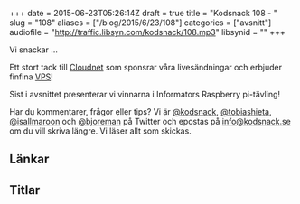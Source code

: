 +++
date = 2015-06-23T05:26:14Z
draft = true
title = "Kodsnack 108 - "
slug = "108"
aliases = ["/blog/2015/6/23/108"]
categories = ["avsnitt"]
audiofile = "http://traffic.libsyn.com/kodsnack/108.mp3"
libsynid = ""
+++

Vi snackar …

Ett stort tack till [Cloudnet](http://www.cloudnet.se) som sponsrar våra livesändningar och erbjuder finfina  [VPS](http://en.wikipedia.org/wiki/Virtual_private_server)!

Sist i avsnittet presenterar vi vinnarna i Informators Raspberry pi-tävling!

Har du kommentarer, frågor eller tips? Vi är [@kodsnack](https://www.twitter.com/kodsnack), [@tobiashieta](https://www.twitter.com/tobiashieta), [@isallmaroon](https://www.twitter.com/isallmaroon) och [@bjoreman](https://www.twitter.com/bjoreman) på Twitter och epostas på [info@kodsnack.se](mailto:info@kodsnack.se) om du vill skriva längre. Vi läser allt som skickas.

## Länkar ##


## Titlar ##
